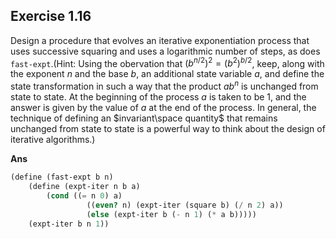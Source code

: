 ## Exercise 1.16

Design a procedure that evolves an iterative exponentiation process that uses successive squaring and uses a logarithmic number of steps, as does `fast-expt`.(Hint: Using the obervation that $(b^{n/2})^2=(b^2)^{b/2}$, keep, along with the exponent $n$ and the base $b$, an additional state variable $a$, and define the state transformation in such a way that the product $ab^n$ is unchanged from state to state. At the beginning of the process $a$ is taken to be $1$, and the answer is given by the value of $a$ at the end of the process. In general, the technique of defining an $invariant\space quantity$ that remains unchanged from state to state is a powerful way to think about the design of iterative algorithms.)

**Ans**

```scheme
(define (fast-expt b n)
    (define (expt-iter n b a)
	    (cond ((= n 0) a)
		         ((even? n) (expt-iter (square b) (/ n 2) a))
				 (else (expt-iter b (- n 1) (* a b)))))
	(expt-iter b n 1))
```

